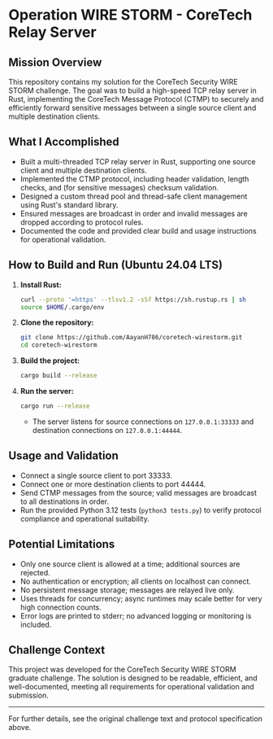 
# Operation WIRE STORM - CoreTech Relay Server

## Mission Overview

This repository contains my solution for the CoreTech Security WIRE STORM challenge. The goal was to build a high-speed TCP relay server in Rust, implementing the CoreTech Message Protocol (CTMP) to securely and efficiently forward sensitive messages between a single source client and multiple destination clients.

## What I Accomplished
- Built a multi-threaded TCP relay server in Rust, supporting one source client and multiple destination clients.
- Implemented the CTMP protocol, including header validation, length checks, and (for sensitive messages) checksum validation.
- Designed a custom thread pool and thread-safe client management using Rust's standard library.
- Ensured messages are broadcast in order and invalid messages are dropped according to protocol rules.
- Documented the code and provided clear build and usage instructions for operational validation.

## How to Build and Run (Ubuntu 24.04 LTS)

1. **Install Rust:**
   ```sh
   curl --proto '=https' --tlsv1.2 -sSf https://sh.rustup.rs | sh
   source $HOME/.cargo/env
   ```
2. **Clone the repository:**
   ```sh
   git clone https://github.com/AayanH786/coretech-wirestorm.git
   cd coretech-wirestorm
   ```
3. **Build the project:**
   ```sh
   cargo build --release
   ```
4. **Run the server:**
   ```sh
   cargo run --release
   ```
   - The server listens for source connections on `127.0.0.1:33333` and destination connections on `127.0.0.1:44444`.

## Usage and Validation
- Connect a single source client to port 33333.
- Connect one or more destination clients to port 44444.
- Send CTMP messages from the source; valid messages are broadcast to all destinations in order.
- Run the provided Python 3.12 tests (`python3 tests.py`) to verify protocol compliance and operational suitability.

## Potential Limitations
- Only one source client is allowed at a time; additional sources are rejected.
- No authentication or encryption; all clients on localhost can connect.
- No persistent message storage; messages are relayed live only.
- Uses threads for concurrency; async runtimes may scale better for very high connection counts.
- Error logs are printed to stderr; no advanced logging or monitoring is included.

## Challenge Context
This project was developed for the CoreTech Security WIRE STORM graduate challenge. The solution is designed to be readable, efficient, and well-documented, meeting all requirements for operational validation and submission.

---
For further details, see the original challenge text and protocol specification above.
